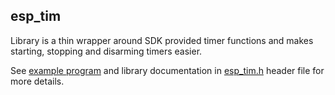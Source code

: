 ## esp_tim

Library is a thin wrapper around SDK provided timer functions and makes  
starting, stopping and disarming timers easier.

See [example program](../../examples/timer) and library documentation in 
[esp_tim.h](esp_tim.h) header file for more details.
